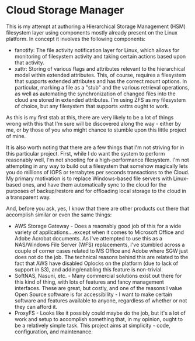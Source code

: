 # Cloud Storage Manager
This is my attempt at authoring a Hierarchical Storage Management (HSM)
filesystem layer using components mostly already present on the Linux
platform. In concept it involves the following components:
* fanotify: The file activity notification layer for Linux, which allows
for monitoring of filesystem activity and taking certain actions based upon
that activity.
* xattr: Storing of various flags and attributes relevant to the
hierarchical model within extended attributes. This, of course, requires
a filesystem that supports extended attributes and has the correct
mount options.  In particular, marking a file as a "stub" and the various
retrieval operations, as well as automating the synchronization of changed
files into the cloud are stored in extended attributes. I'm using ZFS as
my filesystem of choice, but any filesystem that supports xattrs ought to
work.

As this is my first stab at this, there are very likely to be a lot
of things wrong with this that I'm sure will be discovered along the way -
either by me, or by those of you who might chance to stumble upon this
little project of mine.

It is also worth noting that there are a few things that I'm not striving
for in this particular project. First, while I do want the system to perform
reasonably well, I'm not shooting for a high-performance filesystem. I'm not
attempting in any way to build out a filesystem that somehow magically lets
you do millions of IOPS or terrabytes per seconds transactions to the Cloud.
My primary motivation is to replace Windows-based file servers with Linux-
based ones, and have them automatically sync to the cloud for the purposes
of backup/restore and for offloading local storage to the cloud in a
transparent way.

And, before you ask, yes, I know that there are other products out there that
accomplish similar or even the same things:
* AWS Storage Gateway - Does a reaonably good job of this for a wide variety
of applications....except when it comes to Microsoft Office and Adobe Acrobat
documents. As I've attempted to use this as a NAS/Windows File Server (WFS)
replacements, I've stumbled across a couple of corner cases related to MS
Office and Adobe where SGW just does not do the job. The technical reasons
behind this are related to the fact that AWS have disabled Oplocks on the
platform (due to lack of support in S3), and adding/enabling this feature
is non-trivial.
* SoftNAS, Nasuni, etc. - Many commercial solutions exist out there for this
kind of thing, with lots of features and fancy management interfaces. These are
great, but costly, and one of the reasons I value Open Source software is for
accessibility - I want to make certain software and features available to anyone,
regardless of whether or not they can afford it.
* ProxyFS - Looks like it possibly could maybe do the job, but it's a lot of
work and setup to accomplish something that, in my opinion, ought to be
a relatively simple task. This project aims at simplicity - code, configuration,
and maintenance.
